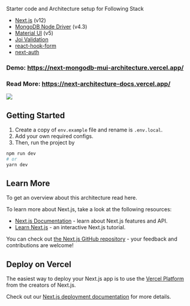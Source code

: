 Starter code and Architecture setup for Following Stack

- [Next.js](https://nextjs.org/) (v12)
- [MongoDB Node Driver](https://docs.mongodb.com/drivers/node/current/) (v4.3)
- [Material UI](https://mui.com) (v5)
- [Joi Validation](https://joi.dev)
- [react-hook-form](https://react-hook-form.com/)
- [next-auth](https://next-auth.js.org/)

### Demo: https://next-mongodb-mui-architecture.vercel.app/

### Read More: https://next-architecture-docs.vercel.app/

<a href="https://www.buymeacoffee.com/Shreyas"><img src="https://img.buymeacoffee.com/button-api/?text=Buy me a coffee&emoji=&slug=Shreyas&button_colour=FFDD00&font_colour=000000&font_family=Cookie&outline_colour=000000&coffee_colour=ffffff"></a>

## Getting Started

1. Create a copy of `env.example` file and rename is `.env.local`.
2. Add your own required configs.
3. Then, run the project by

```bash
npm run dev
# or
yarn dev
```

## Learn More

To get an overview about this architecture read here.

To learn more about Next.js, take a look at the following resources:

- [Next.js Documentation](https://nextjs.org/docs) - learn about Next.js features and API.
- [Learn Next.js](https://nextjs.org/learn) - an interactive Next.js tutorial.

You can check out [the Next.js GitHub repository](https://github.com/vercel/next.js/) - your feedback and contributions are welcome!

## Deploy on Vercel

The easiest way to deploy your Next.js app is to use the [Vercel Platform](https://vercel.com/new?utm_medium=default-template&filter=next.js&utm_source=create-next-app&utm_campaign=create-next-app-readme) from the creators of Next.js.

Check out our [Next.js deployment documentation](https://nextjs.org/docs/deployment) for more details.
